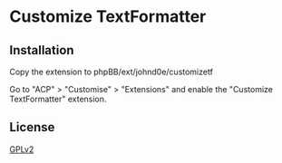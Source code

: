 # Customize TextFormatter

## Installation

Copy the extension to phpBB/ext/johnd0e/customizetf

Go to "ACP" > "Customise" > "Extensions" and enable the "Customize TextFormatter" extension.

## License

[GPLv2](license.txt)
